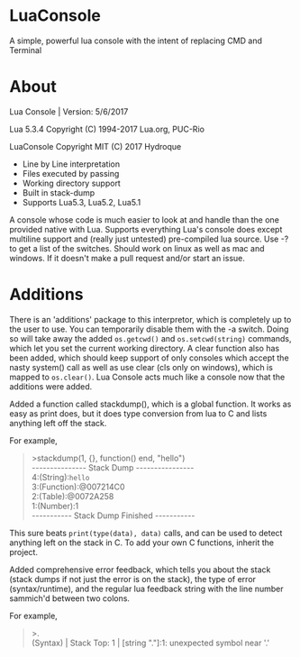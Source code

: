 # LuaConsole

A simple, powerful lua console with the intent of replacing CMD and Terminal

# About

Lua Console | Version: 5/6/2017

Lua 5.3.4  Copyright (C) 1994-2017 Lua.org, PUC-Rio

LuaConsole Copyright MIT (C) 2017 Hydroque

- Line by Line interpretation
- Files executed by passing
- Working directory support
- Built in stack-dump
- Supports Lua5.3, Lua5.2, Lua5.1

A console whose code is much easier to look at and handle than the one provided native with Lua. Supports everything Lua's console does except multiline support and (really just untested) pre-compiled lua source. Use -? to get a list of the switches. Should work on linux as well as mac and windows. If it doesn't make a pull request and/or start an issue.

# Additions

There is an 'additions' package to this interpretor, which is completely up to the user to use. You can temporarily disable them with the -a switch. Doing so will take away the added `os.getcwd()` and `os.setcwd(string)` commands, which let you set the current working directory. A clear function also has been added, which should keep support of only consoles which accept the nasty system() call as well as use clear (cls only on windows), which is mapped to `os.clear()`. Lua Console acts much like a console now that the additions were added.

Added a function called stackdump(), which is a global function. It works as easy as print does, but it does type conversion from lua to C and lists anything left off the stack.

For example, <br>
>\>stackdump(1, {}, function() end, "hello") <br>
>--------------- Stack Dump ---------------- <br>
>4:(String):`hello` <br>
>3:(Function):@007214C0 <br>
>2:(Table):@0072A258 <br>
>1:(Number):1 <br>
>----------- Stack Dump Finished ----------- <br>

This sure beats `print(type(data), data)` calls, and can be used to detect anything left on the stack in C. To add your own C functions, inherit the project.

Added comprehensive error feedback, which tells you about the stack (stack dumps if not just the error is on the stack), the type of error (syntax/runtime), and the regular lua feedback string with the line number sammich'd between two colons.

For example, <br>
>\>. <br>
>(Syntax) | Stack Top: 1 | [string "."]:1: unexpected symbol near '.' <br>







